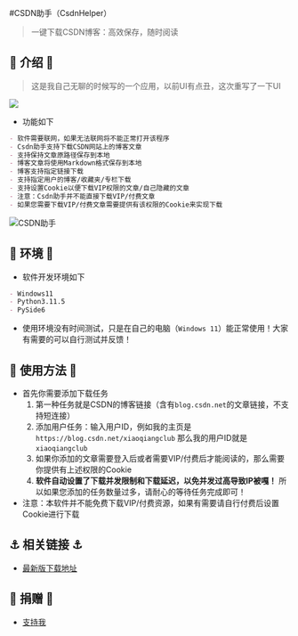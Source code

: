 #CSDN助手（CsdnHelper）
>一键下载CSDN博客：高效保存，随时阅读


## 📖 介绍 📖         
> 这是我自己无聊的时候写的一个应用，以前UI有点丑，这次重写了一下UI

![](https://files.mdnice.com/user/15413/418d5df8-fa50-4ac0-b6f8-d9800dda499d.png)
- 功能如下
```markdown
- 软件需要联网，如果无法联网将不能正常打开该程序
- Csdn助手支持下载CSDN网站上的博客文章
- 支持保持文章原路径保存到本地
- 博客文章将使用Markdown格式保存到本地
- 博客支持指定链接下载
- 支持指定用户的博客/收藏夹/专栏下载
- 支持设置Cookie以便下载VIP权限的文章/自己隐藏的文章
- 注意：Csdn助手并不能直接下载VIP/付费文章
- 如果您需要下载VIP/付费文章需要提供有该权限的Cookie来实现下载
```

![CSDN助手](https://files.mdnice.com/user/15413/0222362a-cb43-4c3a-92f5-de42dd1a957d.png)


## 🏡 环境 🏡         
- 软件开发环境如下
```md
- Windows11
- Python3.11.5
- PySide6
```
- 使用环境没有时间测试，只是在自己的电脑（`Windows 11`）能正常使用！大家有需要的可以自行测试并反馈！


## 📒 使用方法 📒
- 首先你需要添加下载任务
  1. 第一种任务就是CSDN的博客链接（含有`blog.csdn.net`的文章链接，不支持短连接）
  2. 添加用户任务：输入用户ID，例如我的主页是`https://blog.csdn.net/xiaoqiangclub` 那么我的用户ID就是`xiaoqiangclub`
  3. 如果你添加的文章需要登入后或者需要VIP/付费后才能阅读的，那么需要你提供有上述权限的Cookie
  4. **软件自动设置了下载并发限制和下载延迟，以免并发过高导致IP被嘎！** 所以如果您添加的任务数量过多，请耐心的等待任务完成即可！
- 注意：本软件并不能免费下载VIP/付费资源，如果有需要请自行付费后设置Cookie进行下载

## ⚓️ 相关链接 ⚓️ 
- [最新版下载地址](https://pan.xunlei.com/s/VNv5JgO_ViPDZJnmTOwB54m4A1?pwd=6aq3)

## 🎈 捐赠 🎈
- [支持我](https://gitee.com/xiaoqiangclub/xiaoqiangapps/raw/master/images/xiaoqiangclub_ad.png)
